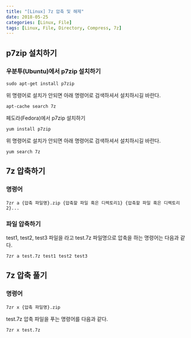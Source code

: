 ```yaml
---
title: "[Linux] 7z 압축 및 해제"
date: 2018-05-25
categories: [Linux, File]
tags: [Linux, File, Directory, Compress, 7z]
---
```


## p7zip 설치하기
### 우분투(Ubuntu)에서 p7zip 설치하기
```
sudo apt-get install p7zip
```

위 명령어로 설치가 안되면 아래 명령어로 검색하셔서 설치하시길 바란다.

```
apt-cache search 7z
```

페도라(Fedora)에서 p7zip 설치하기

```
yum install p7zip
```

위 명령어로 설치가 안되면 아래 명령어로 검색하셔서 설치하시길 바란다.
```
yum search 7z
```

## 7z 압축하기
### 명령어
```
7zr a {압축 파일명}.zip {압축할 파일 혹은 디렉토리1} {압축할 파일 혹은 디렉토리2}...
```

### 파일 압축하기
test1, test2, test3 파일을 라고 test.7z 파일명으로 압축을 하는 명령어는 다음과 같다.
```
7zr a test.7z test1 test2 test3
```

## 7z 압축 풀기
### 명령어
```
7zr x {압축 파일명}.zip
```

test.7z 압축 파일을 푸는 명령어를 다음과 같다.

```
7zr x test.7z
```